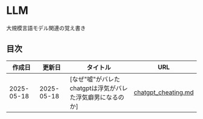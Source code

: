 # LLM
大規模言語モデル関連の覚え書き

## 目次

| 作成日 | 更新日 | タイトル | URL |
|--------|--------|---------|-----|
| 2025-05-18 | 2025-05-18 | [なぜ"嘘"がバレたchatgptは浮気がバレた浮気癖男になるのか] | [chatgpt_cheating.md](chatgpt_cheating.md) |

